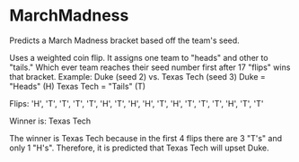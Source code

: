# MarchMadness
Predicts a March Madness bracket based off the team's seed.

Uses a weighted coin flip. It assigns one team to "heads" and other to "tails." Which ever team reaches their seed number first after 17 "flips" wins that bracket.
Example: Duke (seed 2) vs. Texas Tech (seed 3)
Duke = "Heads" (H)
Texas Tech = "Tails" (T)

Flips:
'H', 'T', 'T', 'T', 'T', 'H', 'T', 'H', 'H', 'T', 'H', 'T', 'T', 'T', 'H', 'T', 'T'

Winner is: Texas Tech

The winner is Texas Tech because in the first 4 flips there are 3 "T's" and only 1 "H's". Therefore, it is predicted that Texas Tech will upset Duke.
